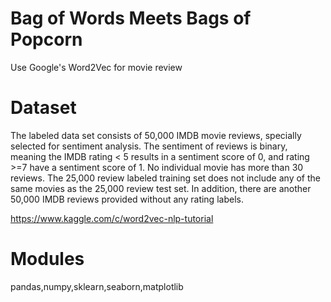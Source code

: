 # Bag of Words Meets Bags of Popcorn

Use Google's Word2Vec for movie review

# Dataset

The labeled data set consists of 50,000 IMDB movie reviews, specially selected for sentiment analysis. The sentiment of reviews is binary, meaning the IMDB rating < 5 results in a sentiment score of 0, and rating >=7 have a sentiment score of 1. No individual movie has more than 30 reviews. The 25,000 review labeled training set does not include any of the same movies as the 25,000 review test set. In addition, there are another 50,000 IMDB reviews provided without any rating labels.<br>

https://www.kaggle.com/c/word2vec-nlp-tutorial

# Modules

pandas,numpy,sklearn,seaborn,matplotlib
